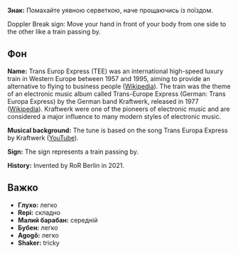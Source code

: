 **Знак:** Помахайте уявною серветкою, наче прощаючись із поїздом.

Doppler Break sign: Move your hand in front of your body from one side to the
other like a train passing by.

## Фон

**Name:** Trans Europ Express (TEE) was an international high-speed luxury train
in Western Europe between 1957 and 1995, aiming to provide an alternative to
flying to business people
([Wikipedia](https://en.wikipedia.org/wiki/Trans_Europ_Express)). The train was
the theme of an electronic music album called Trans-Europe Express (German:
Trans Europa Express) by the German band Kraftwerk, released in 1977
([Wikipedia](https://en.wikipedia.org/wiki/Trans-Europe_Express_(album))).
Kraftwerk were one of the pioneers of electronic music and are considered a
major influence to many modern styles of electronic music.

**Musical background:** The tune is based on the song Trans Europa Express by
Kraftwerk ([YouTube](https://www.youtube.com/watch?v=XMVokT5e0zs)).

**Sign:** The sign represents a train passing by.

**History:** Invented by RoR Berlin in 2021.

## Важко

* **Глухо:** легко
* **Repi:** складно
* **Малий барабан:** середній
* **Бубен:** легко
* **Agogô:** легко
* **Shaker:** tricky
